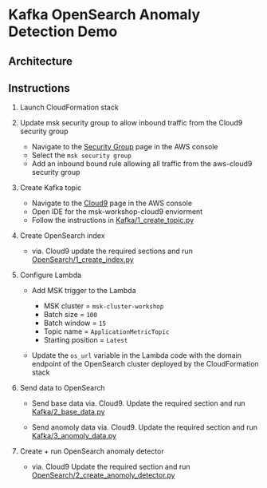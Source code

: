 # Kafka OpenSearch Anomaly Detection Demo

## Architecture

## Instructions

1. Launch CloudFormation stack

2. Update msk security group to allow inbound traffic from the Cloud9 security group

    - Navigate to the [Security Group](https://us-east-1.console.aws.amazon.com/vpc/home?region=us-east-1#securityGroups:) page in the AWS console
    - Select the ```msk security group```
    - Add an inbound bound rule allowing all traffic from the aws-cloud9 security group

3. Create Kafka topic

    - Navigate to the [Cloud9](https://us-east-1.console.aws.amazon.com/cloud9/home?region=us-east-1#) page in the AWS console
    - Open IDE for the msk-workshop-cloud9 enviorment
    - Follow the instructions in [Kafka/1_create_topic.py](https://github.com/ev2900/Kafka_OpenSearch_Anomaly_Detection/blob/main/Kafka/1_create_topic.py)

4. Create OpenSearch index

    - via. Cloud9 update the required sections and run [OpenSearch/1_create_index.py](https://github.com/ev2900/Kafka_OpenSearch_Anomaly_Detection/blob/main/OpenSearch/1_create_index.py)

5. Configure Lambda

    - Add MSK trigger to the Lambda
        - MSK cluster = ```msk-cluster-workshop```
        - Batch size = ```100```
        - Batch window = ```15```
        - Topic name = ```ApplicationMetricTopic```
        - Starting position = ```Latest```   
    
    - Update the ```os_url``` variable in the Lambda code with the domain endpoint of the OpenSearch cluster deployed by the CloudFormation stack  

6. Send data to OpenSearch 

    - Send base data via. Cloud9. Update the required section and run [Kafka/2_base_data.py](https://github.com/ev2900/Kafka_OpenSearch_Anomaly_Detection/blob/main/Kafka/2_base_data.py)

    - Send anomoly data via. Cloud9. Update the required section and run [Kafka/3_anomoly_data.py](https://github.com/ev2900/https://github.com/ev2900/Kafka_OpenSearch_Anomaly_Detection/blob/main/Kafka/3_anomoly_data.py)

7. Create + run OpenSearch anomaly detector

    - via. Cloud9 Update the required section and run [OpenSearch/2_create_anomoly_detector.py](https://github.com/ev2900/Kafka_OpenSearch_Anomaly_Detection/blob/main/OpenSearch/2_create_anomoly_detector.py)
